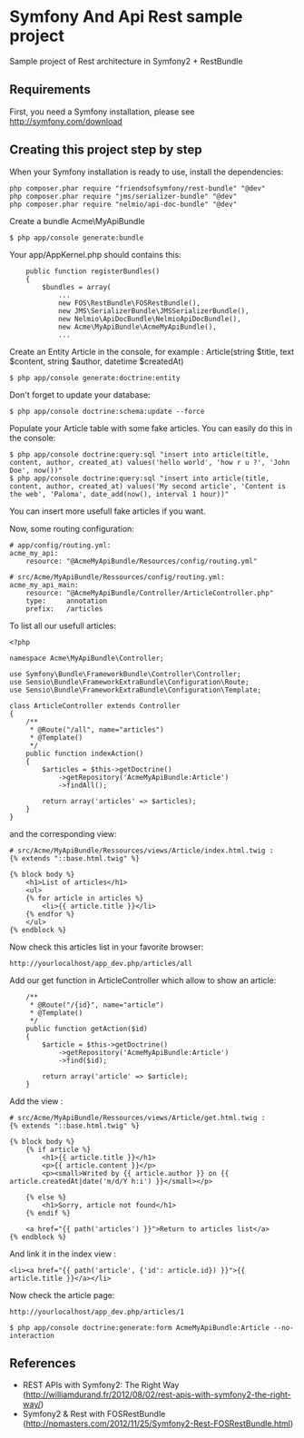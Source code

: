 Symfony And Api Rest sample project
========================

Sample project of Rest architecture in Symfony2 + RestBundle

## Requirements ##

First, you need a Symfony installation, please see http://symfony.com/download

## Creating this project step by step ##

When your Symfony installation is ready to use, install the dependencies:
```
php composer.phar require "friendsofsymfony/rest-bundle" "@dev"
php composer.phar require "jms/serializer-bundle" "@dev"
php composer.phar require "nelmio/api-doc-bundle" "@dev"
```

Create a bundle Acme\MyApiBundle
```
$ php app/console generate:bundle
```

Your app/AppKernel.php should contains this:
```
    public function registerBundles()
    {
        $bundles = array(
            ...
            new FOS\RestBundle\FOSRestBundle(),
            new JMS\SerializerBundle\JMSSerializerBundle(),
            new Nelmio\ApiDocBundle\NelmioApiDocBundle(),
            new Acme\MyApiBundle\AcmeMyApiBundle(),
            ...
```

Create an Entity Article in the console,
for example : Article(string $title, text $content, string $author, datetime $createdAt)
```
$ php app/console generate:doctrine:entity
```

Don't forget to update your database:
```
$ php app/console doctrine:schema:update --force
```

Populate your Article table with some fake articles. You can easily do this in the console:
```
$ php app/console doctrine:query:sql "insert into article(title, content, author, created_at) values('hello world', 'how r u ?', 'John Doe', now())"
$ php app/console doctrine:query:sql "insert into article(title, content, author, created_at) values('My second article', 'Content is the web', 'Paloma', date_add(now(), interval 1 hour))"
```
You can insert more usefull fake articles if you want.

Now, some routing configuration:
```
# app/config/routing.yml:
acme_my_api:
    resource: "@AcmeMyApiBundle/Resources/config/routing.yml"
```

```
# src/Acme/MyApiBundle/Ressources/config/routing.yml:
acme_my_api_main:
    resource: "@AcmeMyApiBundle/Controller/ArticleController.php"
    type:     annotation
    prefix:   /articles
```

To list all our usefull articles:
```
<?php

namespace Acme\MyApiBundle\Controller;

use Symfony\Bundle\FrameworkBundle\Controller\Controller;
use Sensio\Bundle\FrameworkExtraBundle\Configuration\Route;
use Sensio\Bundle\FrameworkExtraBundle\Configuration\Template;

class ArticleController extends Controller
{
    /**
     * @Route("/all", name="articles")
     * @Template()
     */
    public function indexAction()
    {
        $articles = $this->getDoctrine()
            ->getRepository('AcmeMyApiBundle:Article')
            ->findAll();

        return array('articles' => $articles);
    }
}
```

and the corresponding view:
```
# src/Acme/MyApiBundle/Ressources/views/Article/index.html.twig :
{% extends "::base.html.twig" %}

{% block body %}
    <h1>List of articles</h1>
    <ul>
    {% for article in articles %}
        <li>{{ article.title }}</li>
    {% endfor %}
    </ul>
{% endblock %}
```

Now check this articles list in your favorite browser:
```
http://yourlocalhost/app_dev.php/articles/all
```

Add our get function in ArticleController which allow to show an article:
```
    /**
     * @Route("/{id}", name="article")
     * @Template()
     */
    public function getAction($id)
    {
        $article = $this->getDoctrine()
            ->getRepository('AcmeMyApiBundle:Article')
            ->find($id);

        return array('article' => $article);
    }
```

Add the view :
```
# src/Acme/MyApiBundle/Ressources/views/Article/get.html.twig :
{% extends "::base.html.twig" %}

{% block body %}
    {% if article %}
        <h1>{{ article.title }}</h1>
        <p>{{ article.content }}</p>
        <p><small>Writed by {{ article.author }} on {{ article.createdAt|date('m/d/Y h:i') }}</small></p>

    {% else %}
        <h1>Sorry, article not found</h1>
    {% endif %}

    <a href="{{ path('articles') }}">Return to articles list</a>
{% endblock %}
```

And link it in the index view :
```
<li><a href="{{ path('article', {'id': article.id}) }}">{{ article.title }}</a></li>
```

Now check the article page:
```
http://yourlocalhost/app_dev.php/articles/1
```

```
$ php app/console doctrine:generate:form AcmeMyApiBundle:Article --no-interaction
```

## References ##
* REST APIs with Symfony2: The Right Way (http://williamdurand.fr/2012/08/02/rest-apis-with-symfony2-the-right-way/)
* Symfony2 & Rest with FOSRestBundle (http://npmasters.com/2012/11/25/Symfony2-Rest-FOSRestBundle.html)